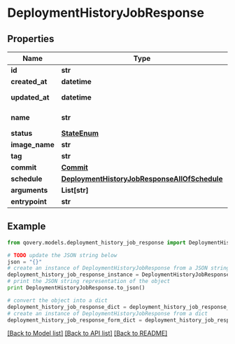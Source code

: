 # DeploymentHistoryJobResponse


## Properties

Name | Type | Description | Notes
------------ | ------------- | ------------- | -------------
**id** | **str** |  | [readonly] 
**created_at** | **datetime** |  | [readonly] 
**updated_at** | **datetime** |  | [optional] [readonly] 
**name** | **str** | name of the job | [optional] 
**status** | [**StateEnum**](StateEnum.md) |  | [optional] 
**image_name** | **str** |  | [optional] 
**tag** | **str** |  | [optional] 
**commit** | [**Commit**](Commit.md) |  | [optional] 
**schedule** | [**DeploymentHistoryJobResponseAllOfSchedule**](DeploymentHistoryJobResponseAllOfSchedule.md) |  | [optional] 
**arguments** | **List[str]** |  | [optional] 
**entrypoint** | **str** |  | [optional] 

## Example

```python
from qovery.models.deployment_history_job_response import DeploymentHistoryJobResponse

# TODO update the JSON string below
json = "{}"
# create an instance of DeploymentHistoryJobResponse from a JSON string
deployment_history_job_response_instance = DeploymentHistoryJobResponse.from_json(json)
# print the JSON string representation of the object
print DeploymentHistoryJobResponse.to_json()

# convert the object into a dict
deployment_history_job_response_dict = deployment_history_job_response_instance.to_dict()
# create an instance of DeploymentHistoryJobResponse from a dict
deployment_history_job_response_form_dict = deployment_history_job_response.from_dict(deployment_history_job_response_dict)
```
[[Back to Model list]](../README.md#documentation-for-models) [[Back to API list]](../README.md#documentation-for-api-endpoints) [[Back to README]](../README.md)


